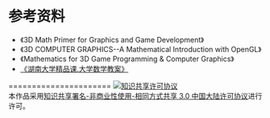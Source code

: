 参考资料
======================
- 《3D Math Primer for Graphics and Game Development》
- 《3D COMPUTER GRAPHICS--A Mathematical Introduction with OpenGL》
- 《Mathematics for 3D Game Programming & Computer Graphics》
- [《湖南大学精品课.大学数学教案》](http://jpkc.hnu.cn/gdsx/zx/slide0000.htm)
 

======================
<a rel="license" href="http://creativecommons.org/licenses/by-nc-sa/3.0/cn/"><img alt="知识共享许可协议" style="border-width:0" src="https://i.creativecommons.org/l/by-nc-sa/3.0/cn/88x31.png" /></a><br />本作品采用<a rel="license" href="http://creativecommons.org/licenses/by-nc-sa/3.0/cn/">知识共享署名-非商业性使用-相同方式共享 3.0 中国大陆许可协议</a>进行许可。
